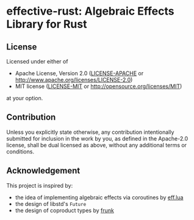 # effective-rust: Algebraic Effects Library for Rust

## License

Licensed under either of

 * Apache License, Version 2.0
   ([LICENSE-APACHE](LICENSE-APACHE) or http://www.apache.org/licenses/LICENSE-2.0)
 * MIT license
   ([LICENSE-MIT](LICENSE-MIT) or http://opensource.org/licenses/MIT)

at your option.

## Contribution

Unless you explicitly state otherwise, any contribution intentionally submitted
for inclusion in the work by you, as defined in the Apache-2.0 license, shall be
dual licensed as above, without any additional terms or conditions.

## Acknowledgement
This project is inspired by:

- the idea of implementing algebraic effects via coroutines by [eff.lua](https://github.com/Nymphium/eff.lua)
- the design of libstd's `Future`
- the design of coproduct types by [frunk](https://github.com/lloydmeta/frunk)

